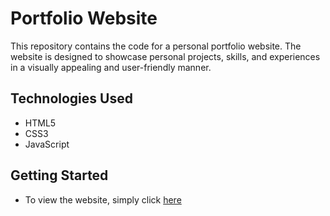 
# Portfolio Website

This repository contains the code for a personal portfolio website. The website is designed to showcase personal projects, skills, and experiences in a visually appealing and user-friendly manner.



## Technologies Used

- HTML5
- CSS3
- JavaScript


## Getting Started

 - To view the website, simply click [here](https://prakrutipathak.netlify.app/)
 
